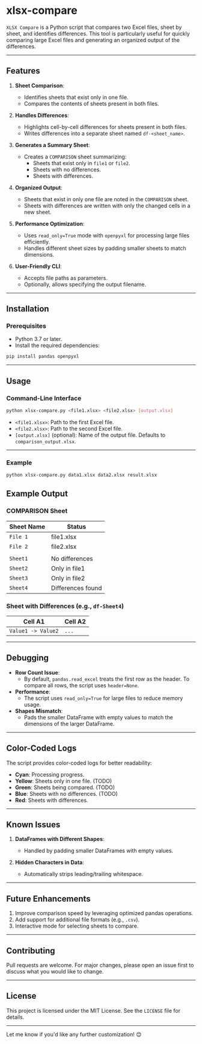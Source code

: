 # xlsx-compare

`XLSX Compare` is a Python script that compares two Excel files, sheet by sheet, and identifies differences. This tool is particularly useful for quickly comparing large Excel files and generating an organized output of the differences.

---

## Features

1. **Sheet Comparison**:

   - Identifies sheets that exist only in one file.
   - Compares the contents of sheets present in both files.

2. **Handles Differences**:

   - Highlights cell-by-cell differences for sheets present in both files.
   - Writes differences into a separate sheet named `df-<sheet_name>`.

3. **Generates a Summary Sheet**:

   - Creates a `COMPARISON` sheet summarizing:
     - Sheets that exist only in `file1` or `file2`.
     - Sheets with no differences.
     - Sheets with differences.

4. **Organized Output**:

   - Sheets that exist in only one file are noted in the `COMPARISON` sheet.
   - Sheets with differences are written with only the changed cells in a new sheet.

5. **Performance Optimization**:

   - Uses `read_only=True` mode with `openpyxl` for processing large files efficiently.
   - Handles different sheet sizes by padding smaller sheets to match dimensions.

6. **User-Friendly CLI**:
   - Accepts file paths as parameters.
   - Optionally, allows specifying the output filename.

---

## Installation

### Prerequisites

- Python 3.7 or later.
- Install the required dependencies:

```bash
pip install pandas openpyxl
```

---

## Usage

### Command-Line Interface

```bash
python xlsx-compare.py <file1.xlsx> <file2.xlsx> [output.xlsx]
```

- `<file1.xlsx>`: Path to the first Excel file.
- `<file2.xlsx>`: Path to the second Excel file.
- `[output.xlsx]` (optional): Name of the output file. Defaults to `comparison_output.xlsx`.

---

### Example

```bash
python xlsx-compare.py data1.xlsx data2.xlsx result.xlsx
```

## Example Output

### COMPARISON Sheet

| **Sheet Name** | **Status**        |
| -------------- | ----------------- |
| `File 1`       | file1.xlsx        |
| `File 2`       | file2.xlsx        |
|                |                   |
| `Sheet1`       | No differences    |
| `Sheet2`       | Only in file1     |
| `Sheet3`       | Only in file2     |
| `Sheet4`       | Differences found |

### Sheet with Differences (e.g., `df-Sheet4`)

| **Cell A1**        | **Cell A2** |
| ------------------ | ----------- |
| `Value1 -> Value2` | `...`       |

---

## Debugging

- **Row Count Issue**:
  - By default, `pandas.read_excel` treats the first row as the header. To compare all rows, the script uses `header=None`.
- **Performance**:
  - The script uses `read_only=True` for large files to reduce memory usage.
- **Shapes Mismatch**:
  - Pads the smaller DataFrame with empty values to match the dimensions of the larger DataFrame.

---

## Color-Coded Logs

The script provides color-coded logs for better readability:

- **Cyan**: Processing progress.
- **Yellow**: Sheets only in one file. (TODO)
- **Green**: Sheets being compared. (TODO)
- **Blue**: Sheets with no differences. (TODO)
- **Red**: Sheets with differences.

---

## Known Issues

1. **DataFrames with Different Shapes**:

   - Handled by padding smaller DataFrames with empty values.

2. **Hidden Characters in Data**:
   - Automatically strips leading/trailing whitespace.

---

## Future Enhancements

1. Improve comparison speed by leveraging optimized pandas operations.
2. Add support for additional file formats (e.g., `.csv`).
3. Interactive mode for selecting sheets to compare.

---

## Contributing

Pull requests are welcome. For major changes, please open an issue first to discuss what you would like to change.

---

## License

This project is licensed under the MIT License. See the `LICENSE` file for details.

---

Let me know if you'd like any further customization! 😊

